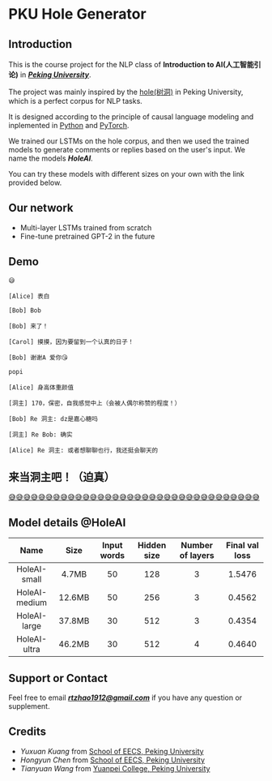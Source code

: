 # PKU Hole Generator

## Introduction

This is the course project for the NLP class of **Introduction to AI(人工智能引论)** in [***Peking University***](https://www.pku.edu.cn).

The project was mainly inspired by the [hole(树洞)](https://pkuhelper.pku.edu.cn/hole/) in Peking University, which is a perfect corpus for NLP tasks.

It is designed according to the principle of causal language modeling and inplemented in [Python](https://www.python.org) and [PyTorch](https://pytorch.org).

We trained our LSTMs on the hole corpus, and then we used the trained models to generate comments or replies based on the user's input. We name the models ***HoleAI***. 

You can try these models with different sizes on your own with the link provided below.

## Our network

- Multi-layer LSTMs trained from scratch
- Fine-tune pretrained GPT-2 in the future

## Demo
```
😅

[Alice] 表白

[Bob] Bob

[Bob] 来了！

[Carol] 摸摸，因为要留到一个认真的日子！

[Bob] 谢谢A 爱你😘
```
```
popi

[Alice] 身高体重颜值

[洞主] 170，保密，自我感觉中上（会被人偶尔称赞的程度！）

[Bob] Re 洞主: dz是嘉心糖吗

[洞主] Re Bob: 确实

[Alice] Re 洞主: 或者想聊聊也行，我还挺会聊天的
```

## 来当洞主吧！（迫真）

[😅😅😅😅😅😅😅😅😅😅😅😅😅😅😅😅😅😅😅😅😅😅😅😅😅😅😅😅😅😅😅😅😅😅](https://share.streamlit.io/hirojifukuyama/pkuhole/app.py)

## Model details @HoleAI

|Name|Size|Input words|Hidden size|Number of layers| Final val loss|
| :------: | :------: | :------: | :------: | :------: | :------: |
|HoleAI-small|4.7MB|50|128|3|1.5476|
|HoleAI-medium|12.6MB|50|256|3|0.4562|
|HoleAI-large|37.8MB|30|512|3|0.4354|
|HoleAI-ultra|46.2MB|30|512|4|0.4640|

## Support or Contact

Feel free to email ***rtzhao1912@gmail.com*** if you have any question or supplement.

## Credits
- *Yuxuan Kuang* from [School of EECS, Peking University](https://eecs.pku.edu.cn)
- *Hongyun Chen* from [School of EECS, Peking University](https://eecs.pku.edu.cn)
- *Tianyuan Wang* from [Yuanpei College, Peking University](https://yuanpei.pku.edu.cn)